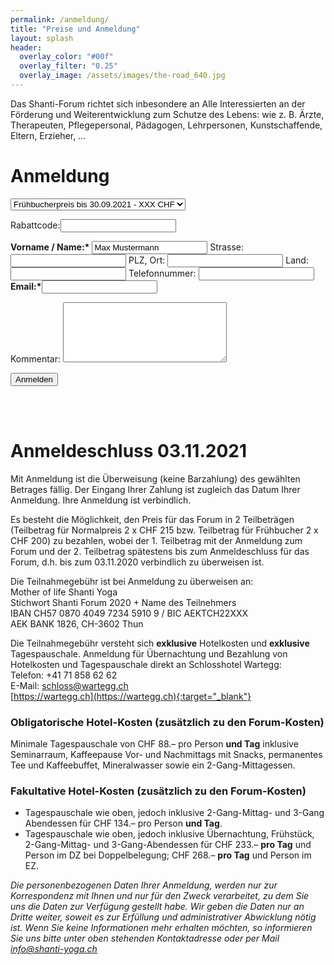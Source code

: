 ```yaml
---
permalink: /anmeldung/
title: "Preise und Anmeldung"
layout: splash
header:
  overlay_color: "#00f"
  overlay_filter: "0.25"
  overlay_image: /assets/images/the-road_640.jpg
---
```

Das Shanti-Forum richtet sich inbesondere an Alle Interessierten an der Förderung und Weiterentwicklung zum Schutze des Lebens: wie z. B. Ärzte,
Therapeuten, Pflegepersonal, Pädagogen, Lehrpersonen,
Kunstschaffende, Eltern, Erzieher, …

# Anmeldung
<form action="https://formspree.io/meqrebjr" method="POST">
<p><select name="preis" size="1">
<option>Frühbucherpreis bis 30.09.2021 - XXX CHF</option>
<option>Normalpreis bis 03.11.2021 - XXX CHF</option>
</select></p><p>
Rabattcode:<input type="text" name="rabatt">
</p>
<p>
<b>Vorname / Name:*</b> <input type="text" name="name" value="Max Mustermann">
Strasse: <input type="text" name="strasse">
PLZ, Ort: <input type="text" name="ort">
Land: <input type="text" name="land">
Telefonnummer: <input type="number" name="telefon">
<b>Email:*</b><input type="email" name="_replyto">
</p>
<p>
Kommentar: <textarea type="text" name="kommentar" rows="6" cols="30"></textarea>
</p>
<input type="submit" value="Anmelden" class="btn btn--primary">
</form>
<br><br>

# Anmeldeschluss 03.11.2021
Mit Anmeldung ist die Überweisung (keine Barzahlung) des gewählten Betrages fällig. Der Eingang Ihrer Zahlung ist zugleich das Datum Ihrer Anmeldung. Ihre Anmeldung ist verbindlich.

Es besteht die Möglichkeit, den Preis für das Forum in 2 Teilbeträgen (Teilbetrag für Normalpreis 2 x CHF 215 bzw. Teilbetrag für Frühbucher 2 x CHF 200) zu bezahlen, wobei der 1. Teilbetrag mit der Anmeldung zum Forum und der 2. Teilbetrag spätestens bis zum Anmeldeschluss für das Forum, d.h. bis zum 03.11.2020 verbindlich zu überweisen ist.

Die Teilnahmegebühr ist bei Anmeldung zu überweisen an:<br>
Mother of life Shanti Yoga<br>
Stichwort Shanti Forum 2020 + Name des Teilnehmers<br>
IBAN CH57 0870 4049 7234 5910 9 / BIC AEKTCH22XXX<br>
AEK BANK 1826, CH-3602 Thun

Die Teilnahmegebühr versteht sich <b>exklusive</b> Hotelkosten und <b>exklusive</b> Tagespauschale. Anmeldung für Übernachtung und Bezahlung von Hotelkosten und Tagespauschale direkt an Schlosshotel Wartegg:<br>
Telefon: +41 71 858 62 62<br>
E-Mail: schloss@wartegg.ch<br>
[https://wartegg.ch](https://wartegg.ch){:target="_blank"}


### Obligatorische Hotel-Kosten (zusätzlich zu den Forum-Kosten)
Minimale Tagespauschale von CHF 88.– pro Person <b>und Tag</b> inklusive Seminarraum, Kaffeepause Vor- und Nachmittags mit Snacks, permanentes Tee und Kaffeebuffet, Mineralwasser sowie ein 2-Gang-Mittagessen.

### Fakultative Hotel-Kosten (zusätzlich zu den Forum-Kosten)
* Tagespauschale wie oben, jedoch inklusive 2-Gang-Mittag- und 3-Gang Abendessen für CHF 134.– pro Person <b>und Tag</b>.
*  Tagespauschale wie oben, jedoch inklusive Übernachtung, Frühstück,
2-Gang-Mittag- und 3-Gang-Abendessen für CHF 233.– <b>pro Tag</b> und
Person im DZ bei Doppelbelegung; CHF 268.– <b>pro Tag</b> und Person im EZ.


<i>Die personenbezogenen Daten Ihrer Anmeldung, werden nur zur
Korrespondenz mit Ihnen und nur für den Zweck verarbeitet, zu dem Sie uns die Daten zur Verfügung gestellt habe. Wir geben die Daten nur an Dritte weiter, soweit es zur Erfüllung und administrativer Abwicklung nötig ist. Wenn Sie keine Informationen mehr erhalten möchten, so informieren Sie uns bitte unter oben stehenden Kontaktadresse oder per Mail info@shanti-yoga.ch </i>
